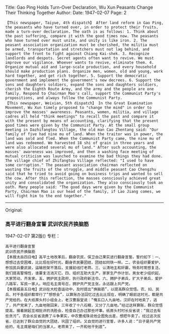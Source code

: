 Title: Gao Ping Holds Turn-Over Declaration, Wu Xun Peasants Change Their Thinking Together
Author:
Date: 1947-02-07
Page: 2

    【This newspaper, Taiyue, 4th dispatch】 After land reform in Gao Ping, the peasants who have turned over, in order to protect their fruits, made a turn-over declaration. The oath is as follows: 1. Think about the past suffering, compare it with the good times now. The peasants who have turned over must unite, and unity is like iron. 2. The peasant association organization must be cherished, the militia must be armed, transportation and stretchers must not lag behind, and support the front to fight against Chiang Kai-shek. 3. Recognize landlords and despots. Secret agents often want to revive. We must improve our vigilance. Whoever wants to revive, eliminate them. 4. Organize mutual aid and large-scale production, and every household should make production plans. Organize men, women, old and young, work hard together, and get rich together. 5. Support the democratic government and implement the government's new decrees. 6. Support the sons and daughters soldiers, expand the sons and daughters soldiers, cherish the Eighth Route Army, and the army and the people are one family. Respond to Chairman Mao's call, support the Communist Party's propositions, and always follow the Communist Party.
    【This newspaper, Weixian, 5th dispatch】 In the Great Examination Movement, Wu Xun timely proposed to "change the mind" in order to improve the masses' awareness. Peasants, women, militia, and village cadres all held "think meetings" to recall the past and compare it with the present by means of accounting, clarifying that the present good times were given by the Communist Party. At the small group meeting in Dazhifangtou Village, the old man Cao Zhentang said: "Our family of five had nine mu of land. When the traitor was in power, the land was sold and fled. When the Communist Party came, the nine mu of land was redeemed. We harvested 18 shi of grain in three years and were also allocated several mu of land." After such accounting, the masses' awareness was improved, and then a washing face meeting of mutual criticism was launched to examine the bad things they had done. The village chief of Zhifangtou Village reflected: "I used to have some corruption." The peasant association chairman reflected on wasting the fruits of the struggle, and middle peasant Cao Chengzhu said that he tried to avoid going on business trips and wanted to sell the cow. After this reflection, the masses consciously achieved great unity and consolidated the organization. They also consciously took an oath. Many people said: "The good days were given by the Communist Party, Chairman Mao is our head of the family, if Lao Jiang comes, we will fight him to the end together."



<hr /> 

Original: 


### 高平进行翻身宣誓  武训农民齐换脑筋

1947-02-07
第2版()
专栏：

    高平进行翻身宣誓
    武训农民齐换脑筋
    【本报太岳四日电】高平土地改革后，翻身农民，保卫自己果实进行翻身宣誓。誓约如下：一、想想过去受困难，比比现在好时光，翻身农民要团结，团结如同铁一样。二、农会组织要爱护，参加民兵要武装，运输担架不落后，支援前线打老蒋。三、认清地主和奸霸，特务时常想复活，我们提高警惕性，谁要复活消灭它。四、组织互助大生产，家家生产作计划，男女老少组织起，大家劳动，齐发家。五、拥护民主政府，执行政府新法令。六、拥护子弟兵，扩大子弟兵，爱护八路军，军民一家人。响应毛主席号召，拥护共产党主张，永远跟上共产党。
    【本报威县五日电】武训在大检查运动中，及时提出“换脑筋”，以提高群众觉悟。农、妇、民兵、村干各组织都举行了“想想会”，以算账办法回忆过去比比现在，明确了眼前这时光，都是共产党给的。在大纸房头村小组会上，老汉曹振堂说：“俺五口人九亩地，汉奸在时地卖了，逃了，共产党来了，九亩地赎回来，三年收了十八石粮，又分了几亩地。”经过这样算账，群众觉悟提高，接着掀起互相批评的洗脸会，检查自己办过那些坏事。纸房头村村长反省说：“我过去有些贪污”。农会长反省浪费了斗争果实，中农曹成珠说他企图免出差，想把牛卖了。经过这次反省，已达到了群众自觉的大团结，巩固了组织。又自觉的进行宣誓，许多人说：“日子是共产党给的，毛主席是咱们的当家人，老蒋来了，一齐和他干到底”。
